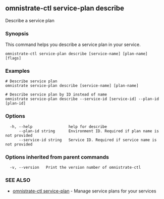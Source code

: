 ## omnistrate-ctl service-plan describe

Describe a service plan

### Synopsis

This command helps you describe a service plan in your service.

```
omnistrate-ctl service-plan describe [service-name] [plan-name] [flags]
```

### Examples

```
# Describe service plan
omnistrate service-plan describe [service-name] [plan-name]

# Describe service plan by ID instead of name
omnistrate service-plan describe --service-id [service-id] --plan-id [plan-id]
```

### Options

```
  -h, --help                help for describe
      --plan-id string      Environment ID. Required if plan name is not provided
      --service-id string   Service ID. Required if service name is not provided
```

### Options inherited from parent commands

```
  -v, --version   Print the version number of omnistrate-ctl
```

### SEE ALSO

* [omnistrate-ctl service-plan](omnistrate-ctl_service-plan.md)	 - Manage service plans for your services

